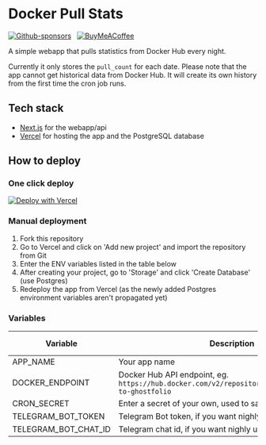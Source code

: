 # Docker Pull Stats

[![Github-sponsors](https://img.shields.io/badge/sponsor-30363D?style=for-the-badge&logo=GitHub-Sponsors&logoColor=#EA4AAA)](https://github.com/sponsors/dickwolff) &nbsp;
[![BuyMeACoffee](https://img.shields.io/badge/Buy%20Me%20a%20Coffee-ffdd00?style=for-the-badge&logo=buy-me-a-coffee&logoColor=black)](https://www.buymeacoffee.com/dickw0lff)

A simple webapp that pulls statistics from Docker Hub every night.

Currently it only stores the `pull_count` for each date. Please note that the app cannot get historical data from Docker Hub. It will create its own history from the first time the cron job runs.
 
## Tech stack

- [Next.js](https://nextjs.org/) for the webapp/api
- [Vercel](https://vercel.com/) for hosting the app and the PostgreSQL database

## How to deploy

### One click deploy

[![Deploy with Vercel](https://vercel.com/button)](https://vercel.com/new/clone?repository-url=https%3A%2F%2Fgithub.com%2Fdickwolff%2FDocker-Pull-Stats&env=CRON_SECRET,DOCKER_ENDPOINT,APP_NAME&project-name=docker-pull-stats&stores=%5B%7B%22type%22%3A%22postgres%22%7D%5D&)

### Manual deployment

1. Fork this repository
2. Go to Vercel and click on 'Add new project' and import the repository from Git
3. Enter the ENV variables listed in the table below
4. After creating your project, go to 'Storage' and click 'Create Database' (use Postgres)
5. Redeploy the app from Vercel (as the newly added Postgres environment variables aren't propagated yet)

### Variables
| Variable | Description | Required (y/n) |
| -------- | ----------- | -------------- |
| APP_NAME | Your app name | Yes            |
| DOCKER_ENDPOINT | Docker Hub API endpoint, eg. `https://hub.docker.com/v2/repositories/dickwolff/export-to-ghostfolio` | Yes |
| CRON_SECRET | Enter a secret of your own, used to safely run the CRON job | Yes |
| TELEGRAM_BOT_TOKEN | Telegram Bot token, if you want nighly updates in Telegram | No |
| TELEGRAM_BOT_CHAT_ID | Telegram chat id, if you want nighly updates in Telegram | No |

